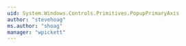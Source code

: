 ```yaml
---
uid: System.Windows.Controls.Primitives.PopupPrimaryAxis
author: "stevehoag"
ms.author: "shoag"
manager: "wpickett"
---
```

